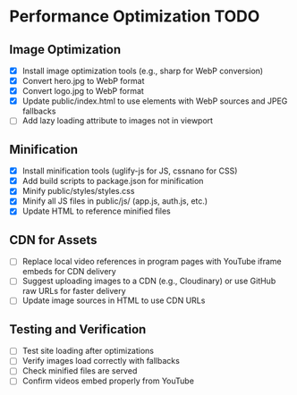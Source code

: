 # Performance Optimization TODO

## Image Optimization
- [x] Install image optimization tools (e.g., sharp for WebP conversion)
- [x] Convert hero.jpg to WebP format
- [x] Convert logo.jpg to WebP format
- [x] Update public/index.html to use <picture> elements with WebP sources and JPEG fallbacks
- [ ] Add lazy loading attribute to images not in viewport

## Minification
- [x] Install minification tools (uglify-js for JS, cssnano for CSS)
- [x] Add build scripts to package.json for minification
- [x] Minify public/styles/styles.css
- [x] Minify all JS files in public/js/ (app.js, auth.js, etc.)
- [x] Update HTML to reference minified files

## CDN for Assets
- [ ] Replace local video references in program pages with YouTube iframe embeds for CDN delivery
- [ ] Suggest uploading images to a CDN (e.g., Cloudinary) or use GitHub raw URLs for faster delivery
- [ ] Update image sources in HTML to use CDN URLs

## Testing and Verification
- [ ] Test site loading after optimizations
- [ ] Verify images load correctly with fallbacks
- [ ] Check minified files are served
- [ ] Confirm videos embed properly from YouTube

